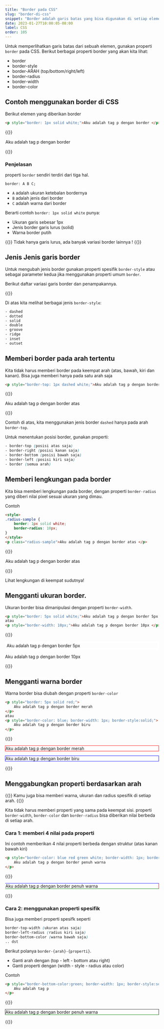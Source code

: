 ```yaml
---
title: "Border pada CSS"
slug: "border-di-css"
snippet: "Border adalah garis batas yang bisa digunakan di setiap elemen."
date: 2023-01-27T10:00:05-08:00
label: CSS
order: 105
---
```


Untuk memperlihatkan garis batas dari sebuah elemen, gunakan properti `border` pada CSS.
Berikut berbagai properti border yang akan kita lihat:
- border
- border-style
- border-ARAH (top/bottom/right/left)
- border-radius
- border-width
- border-color

## Contoh menggunakan border di CSS
Berikut elemen yang diberikan border

```html
<p style="border: 1px solid white;">Aku adalah tag p dengan border </p>
```

{{<rawhtml>}}
<p style="border: 1px solid white;">Aku adalah tag p dengan border </p>
{{</rawhtml>}}

### Penjelasan
properti `border` sendiri terdiri dari tiga hal. 
```
border: A B C;
```
- `A` adalah ukuran ketebalan bordernya
- `B` adalah jenis dari border
- `C` adalah warna dari border

Berarti contoh `border: 1px solid white` punya:
- Ukuran garis sebesar 1px
- Jenis border garis lurus (solid)
- Warna border putih

{{<alert class="info">}}
Tidak hanya garis lurus, ada banyak variasi border lainnya !
{{</alert>}}

## Jenis Jenis garis border
Untuk mengubah jenis border gunakan properti spesifik `border-style` atau sebagai parameter kedua jika menggunakan properti umum `border`. 

Berikut daftar variasi garis border dan penampakannya.

{{<codepen src="zYLaLaL">}}

Di atas kita melihat berbagai jenis `border-style`:
```css
- dashed
- dotted
- solid
- double
- groove
- ridge
- inset
- outset
```

## Memberi border pada arah tertentu
Kita tidak harus memberi border pada keempat arah (atas, bawah, kiri dan kanan). Bisa juga memberi hanya pada satu arah saja

```html
<p style="border-top: 1px dashed white;">Aku adalah tag p dengan border atas </p>
```

{{<rawhtml>}}
<p style="border-top: 1px dashed white;">Aku adalah tag p dengan border atas</p>
{{</rawhtml>}}

Contoh di atas, kita menggunakan jenis border `dashed` hanya pada arah `border-top`.

Untuk menentukan posisi border, gunakan properti:
```css
- border-top (posisi atas saja)
- border-right (posisi kanan saja)
- border-bottom (posisi bawah saja)
- border-left (posisi kiri saja)
- border (semua arah)
```

## Memberi lengkungan pada border
Kita bisa memberi lengkungan pada border, dengan properti `border-radius` yang diberi nilai pixel sesuai ukuran yang dimau.

Contoh
```html
<style>
.radius-sample {
    border: 1px solid white;
    border-radius: 10px;
}
</style>
<p class="radius-sample">Aku adalah tag p dengan border atas </p>
```

{{<rawhtml>}}
<style>
.radius-sample {
    border: 1px solid white;
    border-radius: 10px;
}
</style>
<p class="radius-sample">Aku adalah tag p dengan border atas </p>
{{</rawhtml>}}

Lihat lengkungan di keempat sudutnya! 

## Mengganti ukuran border.
Ukuran border bisa dimanipulasi dengan properti `border-width`.


```html
<p style="border: 5px solid white;">Aku adalah tag p dengan border 5px </p>
atau
<p style="border-width: 10px;">Aku adalah tag p dengan border 10px </p>
```

{{<rawhtml>}}
<p style="border: 5px solid white;">Aku adalah tag p dengan border 5px </p>
<p style="border-width: 10px;">Aku adalah tag p dengan border 10px </p>
{{</rawhtml>}}

## Mengganti warna border
Warna border bisa diubah dengan properti `border-color`

```html
<p style="border: 5px solid red;">
    Aku adalah tag p dengan border merah 
</p>
atau
<p style="border-color: blue; border-width: 1px; border-style:solid;">
    Aku adalah tag p dengan border biru 
</p>
```

{{<rawhtml>}}
<p style="border: 1px solid red;">Aku adalah tag p dengan border merah</p>
<p style="border-color: blue; border-width: 1px; border-style:solid;">Aku adalah tag p dengan border biru </p>
{{</rawhtml>}}

## Menggabungkan properti berdasarkan arah

{{<alert class="comment">}}
Kamu juga bisa memberi warna, ukuran dan radius spesifik di setiap arah.
{{</alert>}}

Kita tidak harus memberi properti yang sama pada keempat sisi. properti `border-width`, `border-color` dan `border-radius` bisa diberikan nilai berbeda di setiap arah.

### Cara 1: memberi 4 nilai pada properti
Ini contoh memberikan 4 nilai properti berbeda dengan struktur (atas kanan bawah kiri)
```html
<p style="border-color: blue red green white; border-width: 1px; border-style:solid;">
    Aku adalah tag p dengan border penuh warna 
</p>
```

{{<rawhtml>}}
<p style="border-color: blue red green white; border-width: 1px; border-style:solid;">
    Aku adalah tag p dengan border penuh warna 
</p>
{{</rawhtml>}}

### Cara 2: menggunakan properti spesifik
Bisa juga memberi properti spesifk seperti 
``` css
border-top-width (ukuran atas saja)
border-left-radius (radius kiri saja)
border-bottom-color (warna bawah saja)
.. dst
```
Berikut polanya `border-{arah}-{properti}`.
- Ganti arah dengan (top - left - bottom atau right)
- Ganti properti dengan (width - style - radius atau color)

Contoh

```html
<p style="border-bottom-color:green; border-width: 1px; border-style:solid;">
    Aku adalah tag p 
</p>
```

{{<rawhtml>}}
<p style="border-bottom-color:green; border-width: 1px; border-style:solid;">
    Aku adalah tag p dengan border penuh warna 
</p>
{{</rawhtml>}}
